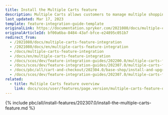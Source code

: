 ```yaml
---
title: Install the Multiple Carts feature
description: Multiple Carts allows customers to manage multiple shopping carts in one account. The guide describes how to integrate the feature into your project.
last_updated: Mar 17, 2023
template: feature-integration-guide-template
originalLink: https://documentation.spryker.com/2021080/docs/multiple-carts-feature-integration
originalArticleId: bf00a6ba-8484-43af-bfce-e24895c051b7
redirect_from:
  - /2021080/docs/multiple-carts-feature-integration
  - /2021080/docs/en/multiple-carts-feature-integration
  - /docs/multiple-carts-feature-integration
  - /docs/en/multiple-carts-feature-integration
  - /docs/scos/dev/feature-integration-guides/202200.0/multiple-carts-feature-integration.html
  - /docs/scos/dev/feature-integration-guides/202307.0/multiple-carts-feature-integration.html
  - /docs/pbc/all/cart-and-checkout/202304.0/base-shop/install-and-upgrade/install-features/install-the-multiple-carts-feature.html
  - /docs/scos/dev/feature-integration-guides/202307.0/multiple-carts-feature-integration.html
related:
  - title: Multiple Carts feature overview
    link: docs/scos/user/features/page.version/multiple-carts-feature-overview.html
---
```


{% include pbc/all/install-features/202307.0/install-the-multiple-carts-feature.md %} <!-- To edit, see /_includes/pbc/all/install-features/202307.0/install-the-multiple-carts-feature.md -->
